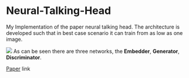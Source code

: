# Neural-Talking-Head
My Implementation of the paper neural talking head. The architecture is developed such that in best case scenario it can train from as low as one image.

<img src="https://i.gadgets360cdn.com/large/Samsung_reasearch_AI_1558709758690.jpg">
As can be seen there are three networks, the <b>Embedder</b>, <b>Generator</b>, <b>Discriminator</b>.

<a href="https://arxiv.org/abs/1905.08233">Paper</a> link 
